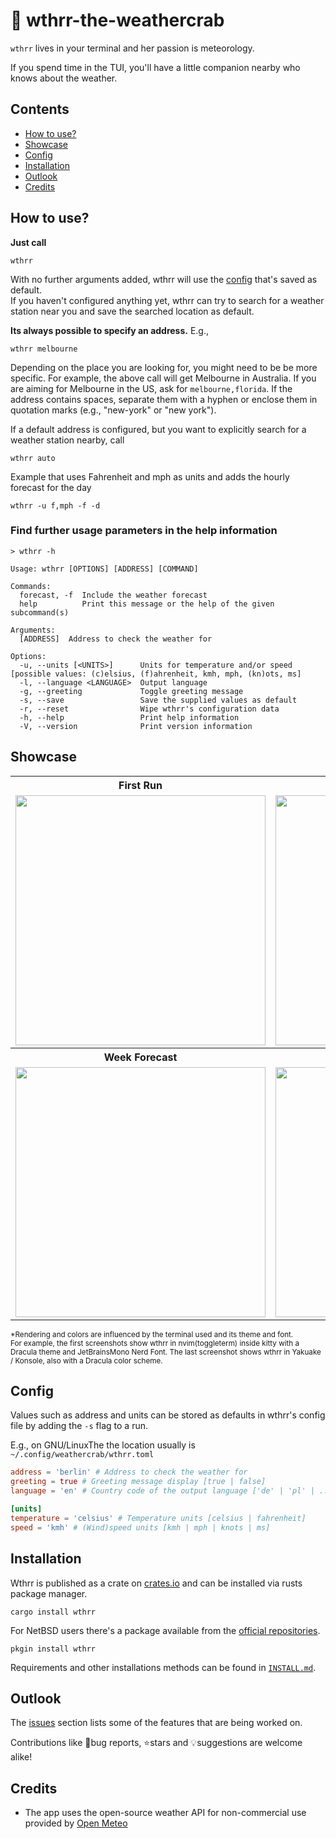 # 🦀 wthrr-the-weathercrab

`wthrr` lives in your terminal and her passion is meteorology.

If you spend time in the TUI, you'll have a little companion nearby who knows about the weather.

## Contents

-  [How to use?](https://github.com/tobealive/wthrr-the-weathercrab#how-to-use)
-  [Showcase](https://github.com/tobealive/wthrr-the-weathercrab#showcase)
-  [Config](https://github.com/tobealive/wthrr-the-weathercrab#config)
-  [Installation](https://github.com/tobealive/wthrr-the-weathercrab#installation)
-  [Outlook](https://github.com/tobealive/wthrr-the-weathercrab#outlook)
-  [Credits](https://github.com/tobealive/wthrr-the-weathercrab#credits)

## How to use?

**Just call**

```
wthrr
```

With no further arguments added, wthrr will use the [config](https://github.com/tobealive/wthrr-the-weathercrab#config) that's saved as default.<br>
If you haven't configured anything yet, wthrr can try to search for a weather station near you and save the searched location as default.

**Its always possible to specify an address.** E.g.,

```
wthrr melbourne
```

Depending on the place you are looking for, you might need to be be more specific.
For example, the above call will get Melbourne in Australia. If you are aiming for Melbourne in the US, ask for `melbourne,florida`.
If the address contains spaces, separate them with a hyphen or enclose them in quotation marks (e.g., "new-york" or "new york").

If a default address is configured, but you want to explicitly search for a weather station nearby, call

```
wthrr auto
```

Example that uses Fahrenheit and mph as units and adds the hourly forecast for the day

```
wthrr -u f,mph -f -d
```

### Find further usage parameters in the help information

```
> wthrr -h

Usage: wthrr [OPTIONS] [ADDRESS] [COMMAND]

Commands:
  forecast, -f  Include the weather forecast
  help          Print this message or the help of the given subcommand(s)

Arguments:
  [ADDRESS]  Address to check the weather for

Options:
  -u, --units [<UNITS>]      Units for temperature and/or speed [possible values: (c)elsius, (f)ahrenheit, kmh, mph, (kn)ots, ms]
  -l, --language <LANGUAGE>  Output language
  -g, --greeting             Toggle greeting message
  -s, --save                 Save the supplied values as default
  -r, --reset                Wipe wthrr's configuration data
  -h, --help                 Print help information
  -V, --version              Print version information
```

## Showcase

<table>
  <tr>
    <th align="center">First Run</th>
    <th align="center">Hourly Forecast</th>
  </tr>
  <tr>
    <td align="center">
      <img alt="" width="400" src="preview/first-run.png" />
    </td>
    <td align="center">
      <img alt="" width="400" src="preview/hourly.png" />
    </td>
  </tr>
  <tr>
    <th align="center">Week Forecast</th>
    <th align="center">*Terminal Colors</th>
  </tr>
  <tr>
    <td align="center">
      <img alt="" width="400" src="preview/week.png" />
    </td>
    <td align="center">
      <img alt="" width="400" src="preview/yakuake.png" />
    </td>
  </tr>
</table>

<sup>\*Rendering and colors are influenced by the terminal used and its theme and font.<br>
For example, the first screenshots show wthrr in nvim(toggleterm) inside kitty with a Dracula theme and JetBrainsMono Nerd Font. The last screenshot shows wthrr in Yakuake / Konsole, also with a Dracula color scheme.</sup>

## Config

Values such as address and units can be stored as defaults in wthrr's config file by adding the `-s` flag to a run.

E.g., on GNU/LinuxThe the location usually is `~/.config/weathercrab/wthrr.toml`

```toml
address = 'berlin' # Address to check the weather for
greeting = true # Greeting message display [true | false]
language = 'en' # Country code of the output language ['de' | 'pl' | ...]

[units]
temperature = 'celsius' # Temperature units [celsius | fahrenheit]
speed = 'kmh' # (Wind)speed units [kmh | mph | knots | ms]
```

## Installation

Wthrr is published as a crate on [crates.io](https://crates.io/crates/wthrr) and can be installed via rusts package manager.

```
cargo install wthrr
```

For NetBSD users there's a package available from the [official repositories](https://pkgsrc.se/misc/wthrr).

```
pkgin install wthrr
```

Requirements and other installations methods can be found in [`INSTALL.md`](https://github.com/tobealive/wthrr-the-weathercrab/blob/main/INSTALL.md).

## Outlook

The [issues](https://github.com/tobealive/wthrr-the-weathercrab/issues) section lists some of the features that are being worked on.

Contributions like 🐛bug reports, ⭐️stars and 💡suggestions are welcome alike!

## Credits

-  The app uses the open-source weather API for non-commercial use provided by [Open Meteo](https://open-meteo.com/en)
